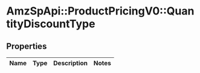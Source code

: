 # AmzSpApi::ProductPricingV0::QuantityDiscountType

## Properties
Name | Type | Description | Notes
------------ | ------------- | ------------- | -------------

